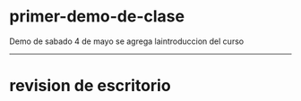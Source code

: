 # primer-demo-de-clase
Demo de sabado 4 de mayo
se agrega laintroduccion del curso
********
revision de escritorio
==========
